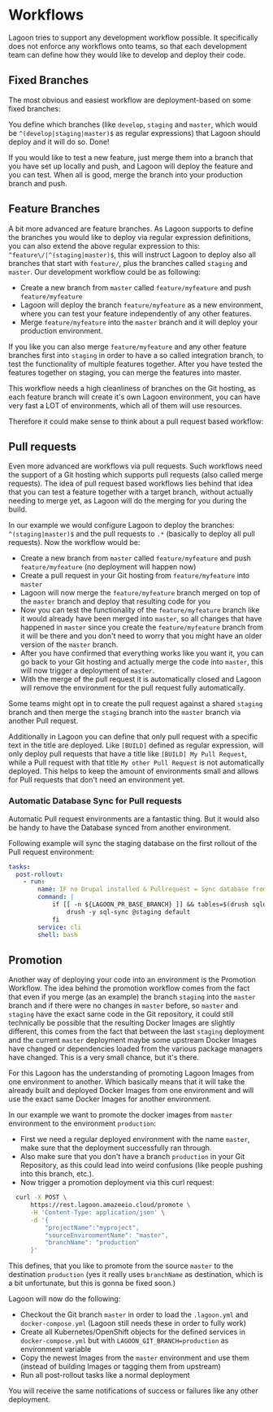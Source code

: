 # Workflows

Lagoon tries to support any development workflow possible. It specifically does not enforce any workflows onto teams, so that each development team can define how they would like to develop and deploy their code.

## Fixed Branches

The most obvious and easiest workflow are deployment-based on some fixed branches:

You define which branches \(like `develop`, `staging` and `master`, which would be `^(develop|staging|master)$` as regular expressions\) that Lagoon should deploy and it will do so. Done!

If you would like to test a new feature, just merge them into a branch that you have set up locally and push, and Lagoon will deploy the feature and you can test. When all is good, merge the branch into your production branch and push.

## Feature Branches

A bit more advanced are feature branches. As Lagoon supports to define the branches you would like to deploy via regular expression definitions, you can also extend the above regular expression to this: `^feature\/|^(staging|master)$`, this will instruct Lagoon to deploy also all branches that start with `feature/`, plus the branches called `staging` and `master`. Our development workflow could be as following:

* Create a new branch from `master` called `feature/myfeature` and push `feature/myfeature`
* Lagoon will deploy the branch `feature/myfeature` as a new environment, where you can test your feature independently of any other features.
* Merge `feature/myfeature` into the `master` branch and it will deploy your production environment.

If you like you can also merge `feature/myfeature` and any other feature branches first into `staging` in order to have a so called integration branch, to test the functionality of multiple features together. After you have tested the features together on staging, you can merge the features into master.

This workflow needs a high cleanliness of branches on the Git hosting, as each feature branch will create it's own Lagoon environment, you can have very fast a LOT of environments, which all of them will use resources.

Therefore it could make sense to think about a pull request based workflow:

## Pull requests

Even more advanced are workflows via pull requests. Such workflows need the support of a Git hosting which supports pull requests \(also called merge requests\). The idea of pull request based workflows lies behind that idea that you can test a feature together with a target branch, without actually needing to merge yet, as Lagoon will do the merging for you during the build.

In our example we would configure Lagoon to deploy the branches: `^(staging|master)$` and the pull requests to `.*` \(basically to deploy all pull requests\). Now the workflow would be:

* Create a new branch from `master` called `feature/myfeature` and push `feature/myfeature` \(no deployment will happen now\)
* Create a pull request in your Git hosting from `feature/myfeature` into `master`
* Lagoon will now merge the `feature/myfeature` branch merged on top of the `master` branch and deploy that resulting code for you
* Now you can test the functionality of the `feature/myfeature` branch like it would already have been merged into `master`, so all changes that have happened in `master` since you create the  `feature/myfeature` branch from it will be there and you don't need to worry that you might have an older version of the `master` branch.
* After you have confirmed that everything works like you want it, you can go back to your Git hosting and actually merge the code into `master`, this will now trigger a deployment of `master`.
* With the merge of the pull request it is automatically closed and Lagoon will remove the environment for the pull request fully automatically.

Some teams might opt in to create the pull request against a shared `staging` branch and then merge the `staging` branch into the `master` branch via another Pull request.

Additionally in Lagoon you can define that only pull request with a specific text in the title are deployed. Like `[BUILD]` defined as regular expression, will only deploy pull requests that have a title like `[BUILD] My Pull Request`, while a Pull request with that title `My other Pull Request` is not automatically deployed. This helps to keep the amount of environments small and allows for Pull requests that don't need an environment yet.

### Automatic Database Sync for Pull requests

Automatic Pull request environments are a fantastic thing. But it would also be handy to have the Database synced from another environment.

Following example will sync the staging database on the first rollout of the Pull request environment:

```yaml
tasks:
  post-rollout:
    - run:
        name: IF no Drupal installed & Pullrequest = Sync database from staging
        command: |
            if [[ -n ${LAGOON_PR_BASE_BRANCH} ]] && tables=$(drush sqlq 'show tables;') && [ -z "$tables" ]; then
                drush -y sql-sync @staging default
            fi
        service: cli
        shell: bash
```

## Promotion

Another way of deploying your code into an environment is the Promotion Workflow. The idea behind the promotion workflow comes from the fact that even if you merge \(as an example\) the branch `staging` into the `master` branch and if there were no changes in `master` before, so `master` and `staging` have the exact same code in the Git repository, it could still technically be possible that the resulting Docker Images are slightly different, this comes from the fact that between the last `staging` deployment and the current `master` deployment maybe some upstream Docker Images have changed or dependencies loaded from the various package managers have changed. This is a very small chance, but it's there.

For this Lagoon has the understanding of promoting Lagoon Images from one environment to another. Which basically means that it will take the already built and deployed Docker Images from one environment and will use the exact same Docker Images for another environment.

In our example we want to promote the docker images from `master` environment to the environment `production`:

* First we need a regular deployed environment with the name `master`, make sure that the deployment successfully ran through.
* Also make sure that you don't have a branch `production` in your Git Repository, as this could lead into weird confusions \(like people pushing into this branch, etc.\).
* Now trigger a promotion deployment via this curl request:

```bash
  curl -X POST \
      https://rest.lagoon.amazeeio.cloud/promote \
      -H 'Content-Type: application/json' \
      -d '{
          "projectName":"myproject",
          "sourceEnvironmentName": "master",
          "branchName": "production"
      }'
```

This defines, that you like to promote from the source `master` to the destination `production` \(yes it really uses `branchName` as destination, which is a bit unfortunate, but this is gonna be fixed soon.\)

Lagoon will now do the following:

* Checkout the Git branch `master` in order to load the `.lagoon.yml` and `docker-compose.yml` \(Lagoon still needs these in order to fully work\)
* Create all Kubernetes/OpenShift objects for the defined services in `docker-compose.yml` but with `LAGOON_GIT_BRANCH=production` as environment variable
* Copy the newest Images from the `master` environment and use them \(instead of building Images or tagging them from upstream\)
* Run all post-rollout tasks like a normal deployment

You will receive the same notifications of success or failures like any other deployment.


